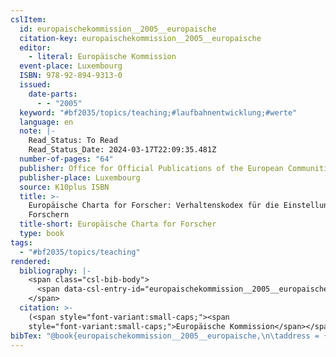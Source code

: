 ```yaml
---
cslItem:
  id: europaischekommission__2005__europaische
  citation-key: europaischekommission__2005__europaische
  editor:
    - literal: Europäische Kommission
  event-place: Luxembourg
  ISBN: 978-92-894-9313-0
  issued:
    date-parts:
      - - "2005"
  keyword: "#bf2035/topics/teaching;#laufbahnentwicklung;#werte"
  language: en
  note: |-
    Read_Status: To Read
    Read_Status_Date: 2024-03-17T22:09:35.481Z
  number-of-pages: "64"
  publisher: Office for Official Publications of the European Communities
  publisher-place: Luxembourg
  source: K10plus ISBN
  title: >-
    Europäische Charta for Forscher: Verhaltenskodex für die Einstellung von
    Forschern
  title-short: Europäische Charta for Forscher
  type: book
tags:
  - "#bf2035/topics/teaching"
rendered:
  bibliography: |-
    <span class="csl-bib-body">
      <span data-csl-entry-id="europaischekommission__2005__europaische" class="csl-entry">Europäische Kommission (Hrsg.). <span class='date-bib'>(2005)</span>. <span class='title'><i><b><span style="font-style:normal;">Europäische Charta for Forscher: Verhaltenskodex für die Einstellung von Forschern</span></b></i></span>. Office for Official Publications of the European Communities.</span>
    </span>
  citation: >-
    (<span style="font-variant:small-caps;"><span
    style="font-variant:small-caps;">Europäische Kommission</span></span>, 2005)
bibTex: "@book{europaischekommission__2005__europaische,\n\taddress = {Luxembourg},\n\teditor = {{Europäische Kommission}},\n\tisbn = {978-92-894-9313-0},\n\tyear = {2005},\n\tnote = {Read\\textunderscore{}Status: To Read\nRead\\textunderscore{}Status\\textunderscore{}Date: 2024-03-17T22:09:35.481Z},\n\tpublisher = {Office for Official Publications of the European Communities},\n\ttitle = {Europ{\\\" a}ische {Charta} for {Forscher}: Verhaltenskodex f{\\\" u}r die {Einstellung} von {Forschern}},\n}\n\n"
---
```

